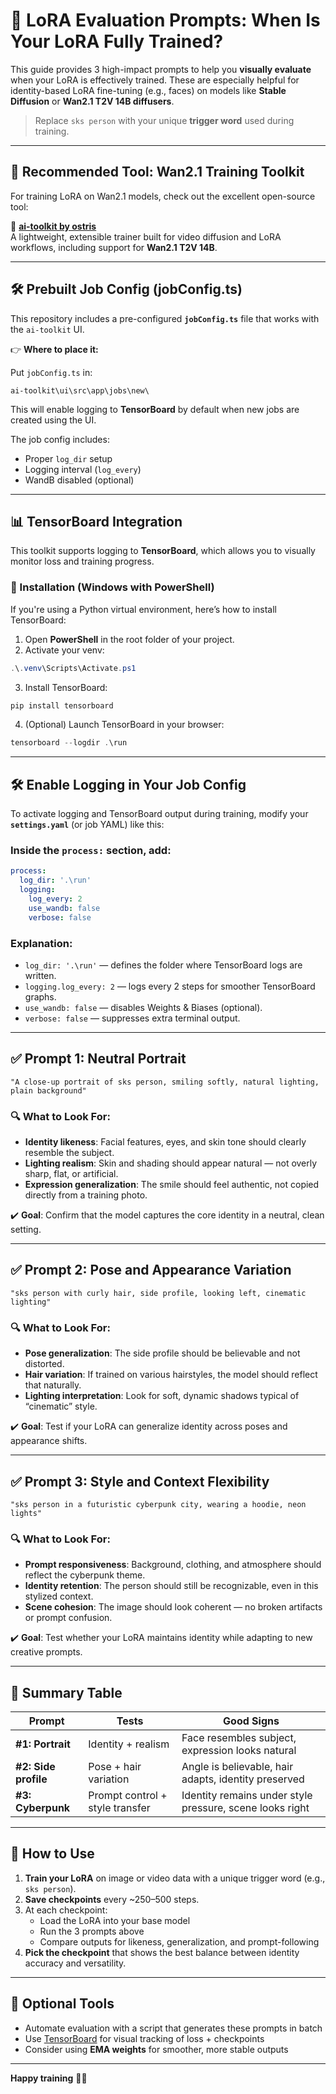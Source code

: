 # 🧪 LoRA Evaluation Prompts: When Is Your LoRA Fully Trained?

This guide provides 3 high-impact prompts to help you **visually evaluate** when your LoRA is effectively trained. These are especially helpful for identity-based LoRA fine-tuning (e.g., faces) on models like **Stable Diffusion** or **Wan2.1 T2V 14B diffusers**.

> Replace `sks person` with your unique **trigger word** used during training.

---

## 🚀 Recommended Tool: Wan2.1 Training Toolkit

For training LoRA on Wan2.1 models, check out the excellent open-source tool:

🔗 **[ai-toolkit by ostris](https://github.com/ostris/ai-toolkit)**  
A lightweight, extensible trainer built for video diffusion and LoRA workflows, including support for **Wan2.1 T2V 14B**.

---

## 🛠️ Prebuilt Job Config (jobConfig.ts)

This repository includes a pre-configured **`jobConfig.ts`** file that works with the `ai-toolkit` UI.

👉 **Where to place it:**

Put `jobConfig.ts` in:

```
ai-toolkit\ui\src\app\jobs\new\
```

This will enable logging to **TensorBoard** by default when new jobs are created using the UI.

The job config includes:
- Proper `log_dir` setup
- Logging interval (`log_every`)
- WandB disabled (optional)

---

## 📊 TensorBoard Integration

This toolkit supports logging to **TensorBoard**, which allows you to visually monitor loss and training progress.

### 🔧 Installation (Windows with PowerShell)

If you're using a Python virtual environment, here’s how to install TensorBoard:

1. Open **PowerShell** in the root folder of your project.
2. Activate your venv:

```powershell
.\.venv\Scripts\Activate.ps1
```

3. Install TensorBoard:

```powershell
pip install tensorboard
```

4. (Optional) Launch TensorBoard in your browser:

```powershell
tensorboard --logdir .\run
```

---

## 🛠️ Enable Logging in Your Job Config

To activate logging and TensorBoard output during training, modify your **`settings.yaml`** (or job YAML) like this:

### Inside the `process:` section, add:

```yaml
process:
  log_dir: '.\run'
  logging:
    log_every: 2
    use_wandb: false
    verbose: false
```

### Explanation:
- `log_dir: '.\run'` — defines the folder where TensorBoard logs are written.
- `logging.log_every: 2` — logs every 2 steps for smoother TensorBoard graphs.
- `use_wandb: false` — disables Weights & Biases (optional).
- `verbose: false` — suppresses extra terminal output.

---

## ✅ Prompt 1: Neutral Portrait

```text
"A close-up portrait of sks person, smiling softly, natural lighting, plain background"
```

### 🔍 What to Look For:
- **Identity likeness**: Facial features, eyes, and skin tone should clearly resemble the subject.
- **Lighting realism**: Skin and shading should appear natural — not overly sharp, flat, or artificial.
- **Expression generalization**: The smile should feel authentic, not copied directly from a training photo.

✔️ **Goal**: Confirm that the model captures the core identity in a neutral, clean setting.

---

## ✅ Prompt 2: Pose and Appearance Variation

```text
"sks person with curly hair, side profile, looking left, cinematic lighting"
```

### 🔍 What to Look For:
- **Pose generalization**: The side profile should be believable and not distorted.
- **Hair variation**: If trained on various hairstyles, the model should reflect that naturally.
- **Lighting interpretation**: Look for soft, dynamic shadows typical of “cinematic” style.

✔️ **Goal**: Test if your LoRA can generalize identity across poses and appearance shifts.

---

## ✅ Prompt 3: Style and Context Flexibility

```text
"sks person in a futuristic cyberpunk city, wearing a hoodie, neon lights"
```

### 🔍 What to Look For:
- **Prompt responsiveness**: Background, clothing, and atmosphere should reflect the cyberpunk theme.
- **Identity retention**: The person should still be recognizable, even in this stylized context.
- **Scene cohesion**: The image should look coherent — no broken artifacts or prompt confusion.

✔️ **Goal**: Test whether your LoRA maintains identity while adapting to new creative prompts.

---

## 🧠 Summary Table

| Prompt | Tests | Good Signs |
|--------|-------|------------|
| **#1: Portrait** | Identity + realism | Face resembles subject, expression looks natural |
| **#2: Side profile** | Pose + hair variation | Angle is believable, hair adapts, identity preserved |
| **#3: Cyberpunk** | Prompt control + style transfer | Identity remains under style pressure, scene looks right |

---

## 🔁 How to Use

1. **Train your LoRA** on image or video data with a unique trigger word (e.g., `sks person`).
2. **Save checkpoints** every ~250–500 steps.
3. At each checkpoint:
    - Load the LoRA into your base model
    - Run the 3 prompts above
    - Compare outputs for likeness, generalization, and prompt-following
4. **Pick the checkpoint** that shows the best balance between identity accuracy and versatility.

---

## 🔧 Optional Tools
- Automate evaluation with a script that generates these prompts in batch
- Use [TensorBoard](https://www.tensorflow.org/tensorboard) for visual tracking of loss + checkpoints
- Consider using **EMA weights** for smoother, more stable outputs

---

**Happy training** 🎨✨
